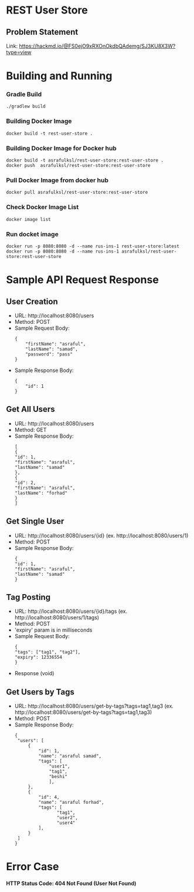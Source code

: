 # REST User Store
## Problem Statement
Link: https://hackmd.io/@FS0ejO9xRXOnOkdbQAdemg/SJ3KU8X3W?type=view


# Building and Running
### Gradle Build
```
./gradlew build
```

### Building Docker Image
```
docker build -t rest-user-store .
```

### Building Docker Image for Docker hub
```
docker build -t asrafulksl/rest-user-store:rest-user-store .
docker push  asrafulksl/rest-user-store:rest-user-store
```

### Pull Docker Image from docker hub
```
docker pull asrafulksl/rest-user-store:rest-user-store
```

### Check Docker Image List
```
docker image list
```

### Run docket image
```
docker run -p 8080:8080 -d --name rus-ins-1 rest-user-store:latest
docker run -p 8080:8080 -d --name rus-ins-1 asrafulksl/rest-user-store:rest-user-store
```

# Sample API Request Response

## User Creation

* URL: http://localhost:8080/users
* Method: POST
* Sample Request Body:
    ```
    {
        "firstName": "asraful",
        "lastName": "samad",
        "password": "pass"
    }
    ```
* Sample Response Body:
    ```
    {
        "id": 1
    }
    ```
## Get All Users
* URL: http://localhost:8080/users
* Method: GET
* Sample Response Body:
    ```
    [
    {
    "id": 1,
    "firstName": "asraful",
    "lastName": "samad"
    },
    {
    "id": 2,
    "firstName": "asraful",
    "lastName": "forhad"
    }
    ]
    ```

## Get Single User

* URL: http://localhost:8080/users/{id} (ex. http://localhost:8080/users/1)
* Method: POST
* Sample Response Body:
    ```
    {
    "id": 1,
    "firstName": "asraful",
    "lastName": "samad"
    }
    ```

## Tag Posting

* URL: http://localhost:8080/users/{id}/tags (ex. http://localhost:8080/users/1/tags)
* Method: POST
* 'expiry' param is in milliseconds
* Sample Request Body:
    ```
    {
    "tags": ["tag1", "tag2"],
    "expiry": 12336554       
    }
    ```
* Response (void)


## Get Users by Tags

* URL: http://localhost:8080/users/get-by-tags?tags=tag1,tag3 (ex. http://localhost:8080/users/get-by-tags?tags=tag1,tag3)
* Method: POST
* Sample Response Body:
     ```
    {
      "users": [
          {
              "id": 1,
              "name": "asraful samad",
              "tags": [
                  "user1",
                  "tag1",
                  "beshi"
                  ],
          },
          {
              "id": 4,
              "name": "asraful forhad",
              "tags": [
                     "tag1",
                     "user2",
                     "user4"
              ],
          }
      ]
    }
    ```

# Error Case 
#### HTTP Status Code: 404 Not Found (User Not Found)
